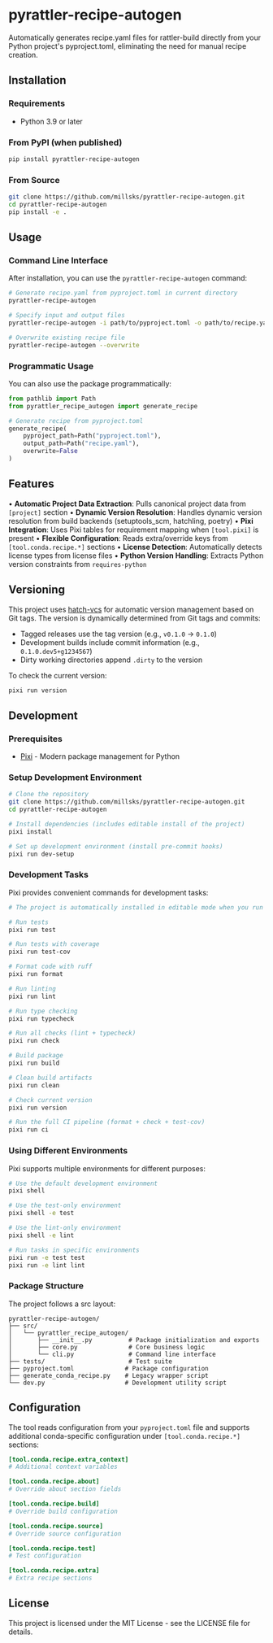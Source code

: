 # pyrattler-recipe-autogen

Automatically generates recipe.yaml files for rattler-build directly from your Python project's pyproject.toml, eliminating the need for manual recipe creation.

## Installation

### Requirements
- Python 3.9 or later

### From PyPI (when published)
```bash
pip install pyrattler-recipe-autogen
```

### From Source
```bash
git clone https://github.com/millsks/pyrattler-recipe-autogen.git
cd pyrattler-recipe-autogen
pip install -e .
```

## Usage

### Command Line Interface

After installation, you can use the `pyrattler-recipe-autogen` command:

```bash
# Generate recipe.yaml from pyproject.toml in current directory
pyrattler-recipe-autogen

# Specify input and output files
pyrattler-recipe-autogen -i path/to/pyproject.toml -o path/to/recipe.yaml

# Overwrite existing recipe file
pyrattler-recipe-autogen --overwrite
```

### Programmatic Usage

You can also use the package programmatically:

```python
from pathlib import Path
from pyrattler_recipe_autogen import generate_recipe

# Generate recipe from pyproject.toml
generate_recipe(
    pyproject_path=Path("pyproject.toml"),
    output_path=Path("recipe.yaml"),
    overwrite=False
)
```

## Features

• **Automatic Project Data Extraction**: Pulls canonical project data from `[project]` section
• **Dynamic Version Resolution**: Handles dynamic version resolution from build backends (setuptools_scm, hatchling, poetry)
• **Pixi Integration**: Uses Pixi tables for requirement mapping when `[tool.pixi]` is present
• **Flexible Configuration**: Reads extra/override keys from `[tool.conda.recipe.*]` sections
• **License Detection**: Automatically detects license types from license files
• **Python Version Handling**: Extracts Python version constraints from `requires-python`

## Versioning

This project uses [hatch-vcs](https://github.com/ofek/hatch-vcs) for automatic version management based on Git tags. The version is dynamically determined from Git tags and commits:

- Tagged releases use the tag version (e.g., `v0.1.0` → `0.1.0`)
- Development builds include commit information (e.g., `0.1.0.dev5+g1234567`)
- Dirty working directories append `.dirty` to the version

To check the current version:
```bash
pixi run version
```

## Development

### Prerequisites
- [Pixi](https://prefix.dev/docs/pixi/overview) - Modern package management for Python

### Setup Development Environment

```bash
# Clone the repository
git clone https://github.com/millsks/pyrattler-recipe-autogen.git
cd pyrattler-recipe-autogen

# Install dependencies (includes editable install of the project)
pixi install

# Set up development environment (install pre-commit hooks)
pixi run dev-setup
```

### Development Tasks

Pixi provides convenient commands for development tasks:

```bash
# The project is automatically installed in editable mode when you run pixi install

# Run tests
pixi run test

# Run tests with coverage
pixi run test-cov

# Format code with ruff
pixi run format

# Run linting
pixi run lint

# Run type checking
pixi run typecheck

# Run all checks (lint + typecheck)
pixi run check

# Build package
pixi run build

# Clean build artifacts
pixi run clean

# Check current version
pixi run version

# Run the full CI pipeline (format + check + test-cov)
pixi run ci
```

### Using Different Environments

Pixi supports multiple environments for different purposes:

```bash
# Use the default development environment
pixi shell

# Use the test-only environment
pixi shell -e test

# Use the lint-only environment  
pixi shell -e lint

# Run tasks in specific environments
pixi run -e test test
pixi run -e lint lint
```

### Package Structure

The project follows a src layout:

```
pyrattler-recipe-autogen/
├── src/
│   └── pyrattler_recipe_autogen/
│       ├── __init__.py          # Package initialization and exports
│       ├── core.py              # Core business logic
│       └── cli.py               # Command line interface
├── tests/                       # Test suite
├── pyproject.toml              # Package configuration
├── generate_conda_recipe.py    # Legacy wrapper script
└── dev.py                      # Development utility script
```

## Configuration

The tool reads configuration from your `pyproject.toml` file and supports additional conda-specific configuration under `[tool.conda.recipe.*]` sections:

```toml
[tool.conda.recipe.extra_context]
# Additional context variables

[tool.conda.recipe.about]
# Override about section fields

[tool.conda.recipe.build]
# Override build configuration

[tool.conda.recipe.source]
# Override source configuration

[tool.conda.recipe.test]
# Test configuration

[tool.conda.recipe.extra]
# Extra recipe sections
```

## License

This project is licensed under the MIT License - see the LICENSE file for details.
